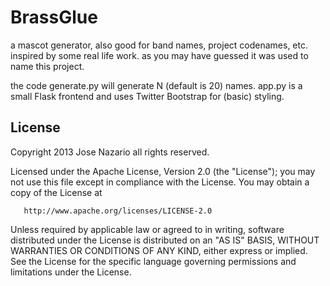BrassGlue
=========

a mascot generator, also good for band names, project codenames, etc. 
inspired by some real life work. as you may have guessed it was used to
name this project.

the code
	generate.py
will generate N (default is 20) names.
     	app.py
is a small Flask frontend and uses Twitter Bootstrap for (basic) styling. 

License
-------

Copyright 2013 Jose Nazario all rights reserved.

Licensed under the Apache License, Version 2.0 (the "License");
you may not use this file except in compliance with the License.
You may obtain a copy of the License at

       http://www.apache.org/licenses/LICENSE-2.0

Unless required by applicable law or agreed to in writing, software
distributed under the License is distributed on an "AS IS" BASIS,
WITHOUT WARRANTIES OR CONDITIONS OF ANY KIND, either express or implied.
See the License for the specific language governing permissions and
limitations under the License.